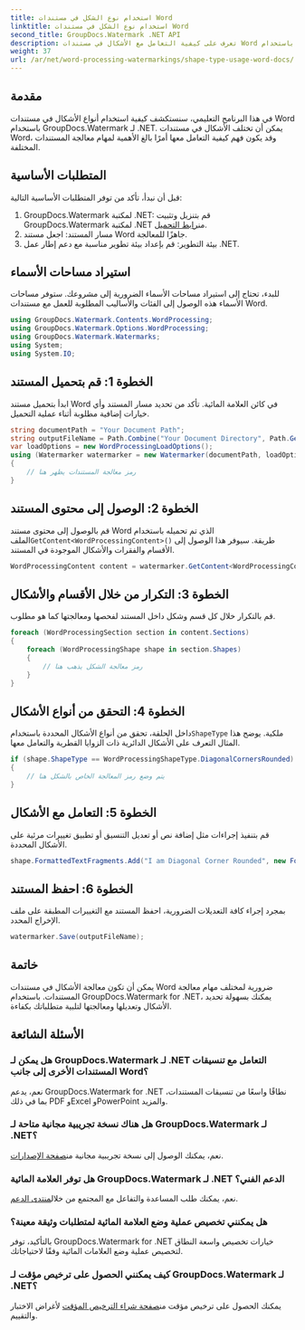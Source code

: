 ```yaml
---
title: استخدام نوع الشكل في مستندات Word
linktitle: استخدام نوع الشكل في مستندات Word
second_title: GroupDocs.Watermark .NET API
description: تعرف على كيفية التعامل مع الأشكال في مستندات Word باستخدام GroupDocs.Watermark لـ .NET. يوفر هذا البرنامج التعليمي إرشادات لمعالجة المستندات بكفاءة.
weight: 37
url: /ar/net/word-processing-watermarkings/shape-type-usage-word-docs/
---
```

## مقدمة
في هذا البرنامج التعليمي، سنستكشف كيفية استخدام أنواع الأشكال في مستندات Word باستخدام GroupDocs.Watermark لـ .NET. يمكن أن تختلف الأشكال في مستندات Word، وقد يكون فهم كيفية التعامل معها أمرًا بالغ الأهمية لمهام معالجة المستندات المختلفة.
## المتطلبات الأساسية
قبل أن نبدأ، تأكد من توفر المتطلبات الأساسية التالية:
1.  GroupDocs.Watermark لمكتبة .NET: قم بتنزيل وتثبيت GroupDocs.Watermark لمكتبة .NET من[رابط التحميل](https://releases.groupdocs.com/Watermark/net/).
2. مسار المستند: اجعل مستند Word جاهزًا للمعالجة.
3. بيئة التطوير: قم بإعداد بيئة تطوير مناسبة مع دعم إطار عمل .NET.

## استيراد مساحات الأسماء
للبدء، تحتاج إلى استيراد مساحات الأسماء الضرورية إلى مشروعك. ستوفر مساحات الأسماء هذه الوصول إلى الفئات والأساليب المطلوبة للعمل مع مستندات Word.
```csharp
using GroupDocs.Watermark.Contents.WordProcessing;
using GroupDocs.Watermark.Options.WordProcessing;
using GroupDocs.Watermark.Watermarks;
using System;
using System.IO;
```
## الخطوة 1: قم بتحميل المستند
ابدأ بتحميل مستند Word في كائن العلامة المائية. تأكد من تحديد مسار المستند وأي خيارات إضافية مطلوبة أثناء عملية التحميل.
```csharp
string documentPath = "Your Document Path";
string outputFileName = Path.Combine("Your Document Directory", Path.GetFileName(documentPath));
var loadOptions = new WordProcessingLoadOptions();
using (Watermarker watermarker = new Watermarker(documentPath, loadOptions))
{
    // رمز معالجة المستندات يظهر هنا
}
```
## الخطوة 2: الوصول إلى محتوى المستند
 قم بالوصول إلى محتوى مستند Word الذي تم تحميله باستخدام الملف`GetContent<WordProcessingContent>()` طريقة. سيوفر هذا الوصول إلى الأقسام والفقرات والأشكال الموجودة في المستند.
```csharp
WordProcessingContent content = watermarker.GetContent<WordProcessingContent>();
```
## الخطوة 3: التكرار من خلال الأقسام والأشكال
قم بالتكرار خلال كل قسم وشكل داخل المستند لفحصها ومعالجتها كما هو مطلوب.
```csharp
foreach (WordProcessingSection section in content.Sections)
{
    foreach (WordProcessingShape shape in section.Shapes)
    {
        // رمز معالجة الشكل يذهب هنا
    }
}
```
## الخطوة 4: التحقق من أنواع الأشكال
داخل الحلقة، تحقق من أنواع الأشكال المحددة باستخدام`ShapeType` ملكية. يوضح هذا المثال التعرف على الأشكال الدائرية ذات الزوايا القطرية والتعامل معها.
```csharp
if (shape.ShapeType == WordProcessingShapeType.DiagonalCornersRounded)
{
    // يتم وضع رمز المعالجة الخاص بالشكل هنا
}
```
## الخطوة 5: التعامل مع الأشكال
قم بتنفيذ إجراءات مثل إضافة نص أو تعديل التنسيق أو تطبيق تغييرات مرئية على الأشكال المحددة.
```csharp
shape.FormattedTextFragments.Add("I am Diagonal Corner Rounded", new Font("Calibri", 8, FontStyle.Bold), Color.Red, Color.Aqua);
```
## الخطوة 6: احفظ المستند
بمجرد إجراء كافة التعديلات الضرورية، احفظ المستند مع التغييرات المطبقة على ملف الإخراج المحدد.
```csharp
watermarker.Save(outputFileName);
```

## خاتمة
يمكن أن تكون معالجة الأشكال في مستندات Word ضرورية لمختلف مهام معالجة المستندات. باستخدام GroupDocs.Watermark for .NET، يمكنك بسهولة تحديد الأشكال وتعديلها ومعالجتها لتلبية متطلباتك بكفاءة.
## الأسئلة الشائعة
### هل يمكن لـ GroupDocs.Watermark لـ .NET التعامل مع تنسيقات المستندات الأخرى إلى جانب Word؟
نعم، يدعم GroupDocs.Watermark for .NET نطاقًا واسعًا من تنسيقات المستندات، بما في ذلك PDF وExcel وPowerPoint والمزيد.
### هل هناك نسخة تجريبية مجانية متاحة لـ GroupDocs.Watermark لـ .NET؟
 نعم، يمكنك الوصول إلى نسخة تجريبية مجانية من[صفحة الإصدارات](https://releases.groupdocs.com/).
### هل توفر العلامة المائية GroupDocs.Watermark لـ .NET الدعم الفني؟
 نعم، يمكنك طلب المساعدة والتفاعل مع المجتمع من خلال[منتدى الدعم](https://forum.groupdocs.com/c/watermark/19).
### هل يمكنني تخصيص عملية وضع العلامة المائية لمتطلبات وثيقة معينة؟
بالتأكيد، توفر GroupDocs.Watermark for .NET خيارات تخصيص واسعة النطاق لتخصيص عملية وضع العلامات المائية وفقًا لاحتياجاتك.
### كيف يمكنني الحصول على ترخيص مؤقت لـ GroupDocs.Watermark لـ .NET؟
 يمكنك الحصول على ترخيص مؤقت من[صفحة شراء الترخيص المؤقت](https://purchase.groupdocs.com/temporary-license/) لأغراض الاختبار والتقييم.